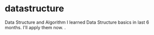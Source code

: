 # datastructure
Data Structure and Algorithm
I learned Data Structure basics in last 6 months. I'll apply them now.
.
